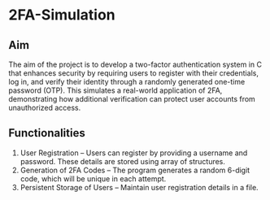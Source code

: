 # 2FA-Simulation
## Aim
The aim of the project is to develop a two-factor authentication system in C that enhances security by requiring users to register with their credentials, log in, and verify their identity through a randomly generated one-time password (OTP). This simulates a real-world application of 2FA, demonstrating how additional verification can protect user accounts from unauthorized access. 

## Functionalities

1.	User Registration – Users can register by providing a username and password. These details are stored using array of structures.
2.	Generation of 2FA Codes – The program generates a random 6-digit code, which will be unique in each attempt.
3.	Persistent Storage of Users – Maintain user registration details in a file.


